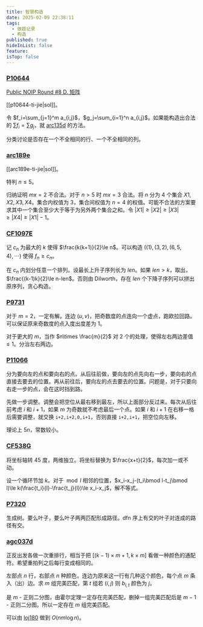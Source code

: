 ```yaml
---
title: 智慧构造
date: 2025-02-09 22:38:11
tags:
  - 做题记录
  - 构造
published: true
hideInList: false
feature: 
isTop: false
---
```

### [P10644](https://www.luogu.com.cn/problem/P10644)

[Public NOIP Round #8 D. 矩阵](https://pjudge.ac/contest/1847/problem/21864)

[[p10644-ti-jie|sol]]。

令 $f_i=\sum_{j=1}^m a_{i,j}$，$g_j=\sum_{i=1}^n a_{i,j}$。如果能构造出合法的 $\sum f_i=\sum g_j$，就 [arc135d](https://www.luogu.com.cn/problem/AT_arc135_d) 的方法。

分类讨论是否存在一个不全相同的行、一个不全相同的列。

### [arc189e](https://www.luogu.com.cn/problem/AT_arc189_e)

[[arc189e-ti-jie|sol]]。

特判 $n\le 5$。

归纳证明 $mx=2$ 不合法。对于 $n>5$ 时 $mx=3$ 合法。将 $n$ 分为 $4$ 个集合 $X1,X2,X3,X4$。集合内权值为 $3$，集合间权值为 $n=4$ 的权值。可能不合法的方案要求其中一个集合至少大于等于为另外两个集合之和。令 $|X1|\ge |X2|\ge |X3|\ge |X4|\ge |X1|-1$。

### [CF1097E](https://www.luogu.com.cn/problem/CF1097E)

记 $c_n$ 为最大的 $k$ 使得 $\frac{k(k+1)}{2}\le n$。可以构造 $((1),(3,2),(6,5,4),\dotsb)$ 使得 $f_n\ge c_n$。

在 $c_n$ 内划分任意一个排列。设最长上升子序列长为 $len$。如果 $len>k$，取出，$\frac{(k-1)k}{2}\le n-len$。否则由 Dilworth，存在 $len$ 个下降子序列可以拼出原序列，贪心构造。

### [P9731](https://www.luogu.com.cn/problem/P9731)

对于 $m=2$，一定有解。连边 $(u,v)$，把奇数度的点连向一个虚点，跑欧拉回路。可以保证原来奇数度的点入度出度差为 $1$。

对于更大的 $m$，当作 $n\times \frac{m}{2}$ 对 $2$ 个的处理，使得左右两边差值 $\le 1$。分治左右两边。

### [P11066](https://www.luogu.com.cn/problem/P11066)

分为要向左的点和要向右的点。从后往前做，要向左的点先向右一步，要向右的点直接去要去的位置。再从前往后，要向左的点去要去的位置。问题是，对于只要向右走一步的点，会在这时挡到路。

先做一步调整。调整会把空位从最右移到最左，所以上面部分反过来。每次从后往前考虑 $i$ 和 $i+1$，如果 $m$ 为奇数就不考虑最后一个点。如果 $i$ 和 $i+1$ 在右移一格后需要调整，就交换 ```i+2,i+2,0,i+1```，否则直接 ```i+2,i+1```，把空位向左移。

理论上 $5n$，常数较小。

### [CF538G](https://www.luogu.com.cn/problem/CF538G)

将坐标轴转 45 度，两维独立。将坐标替换为 $\frac{x+t}{2}$，每次加一或不动。

设一个循环节加 $k$。对于 $\bmod l$ 相邻的位置，$x_i-x_j-(t_i\bmod l-t_j\bmod l)\le k(\frac{t_i}{l}-\frac{t_j}{l})\le x_i-x_j$，解不等式。

### [P7320](https://www.luogu.com.cn/problem/P7320)

生成树。要么叶子，要么叶子两两匹配形成路径。dfn 序上有交的叶子对连成的路径有交。

### [agc037d](https://www.luogu.com.cn/problem/AT_agc037_d)

正反出发各做一次重排行，相当于把 $[(k-1)\times m+1,k\times m]$ 看做一种颜色的通配符。希望重拍列之后每行变成相同的。

左部点 $n$ 行，右部点 $n$ 种颜色，连边为原来这一行有几种这个颜色，每个点 $m$ 条入（出）边。求 $m$ 组完美匹配，第 $t$ 组若 $(i,j)$ 则 $b_{i,t}$ 颜色为 $j$。

是 $m$ - 正则二分图，由霍尔定理一定存在完美匹配，删掉一组完美匹配后是 $m-1$ - 正则二分图。所以一定存在 $m$ 组完美匹配。

可以由 [loj180](https://loj.ac/p/180) 做到 $O(nm\log n)$。